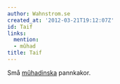 ```yaml
---
author: Wahnstrom.se
created_at: '2012-03-21T19:12:07Z'
id: Taif
links:
  mention:
  - mûhad
title: Taif
---
```


Små [mûhadinska] pannkakor.

  [mûhadinska]: mûhad
